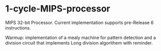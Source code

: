 # 1-cycle-MIPS-processor
MIPS 32-bit Processor.
Current implementation supports pre-Release 6 instructions.

Warmup: implementation of a mealy machine for pattern detection and a division circuit that implements Long division algorithem with reminder.
